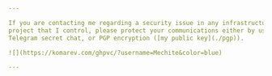 ```yaml
---

If you are contacting me regarding a security issue in any infrastructure or \
project that I control, please protect your communications either by using a \
Telegram secret chat, or PGP encryption ([my public key](./pgp)).

![](https://komarev.com/ghpvc/?username=Mechite&color=blue)

---
```

